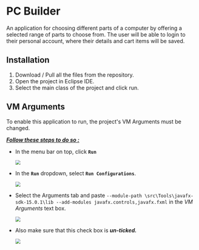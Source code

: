 # PC Builder

An application for choosing different parts of a computer by offering a selected range of parts to choose from. The user will be able to login to their personal account, where their details and cart items will be saved.



## Installation

1. Download / Pull all the files from the repository.
2. Open the project in Eclipse IDE.
3. Select the main class of the project and click run.



## VM Arguments

To enable this application to run, the project's VM Arguments must be changed.

***<u>Follow these steps to do so :</u>***

- In the menu bar on top, click **`Run`** 

  <img src="https://github.com/Raven-coded/OJ-Mini-Project/blob/master/imgs/C1.jpg" style="zoom:80%;" />

  

- In the **`Run`** dropdown, select **`Run Configurations`**. 

  <img src="https://github.com/Raven-coded/OJ-Mini-Project/blob/master/imgs/C2.jpg" style="zoom:80%;" />

- Select the Arguments tab and paste `--module-path \src\Tools\javafx-sdk-15.0.1\lib --add-modules javafx.controls,javafx.fxml` in the *VM Arguments* text box.

  <img src="https://github.com/Raven-coded/OJ-Mini-Project/blob/master/imgs/C3.jpg" style="zoom:80%;" />

- Also make sure that this check box is ***un-ticked.*** 

  <img src="https://github.com/Raven-coded/OJ-Mini-Project/blob/master/imgs/C4.jpg" style="zoom:80%;" />



